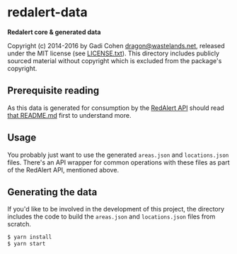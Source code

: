 # redalert-data

**Redalert core & generated data**

Copyright (c) 2014-2016 by Gadi Cohen <dragon@wastelands.net>, released under
the MIT license (see [LICENSE.txt](./LICENSE.txt)).  This directory includes
publicly sourced material without copyright which is excluded from the package's
copyright.

## Prerequisite reading

As this data is generated for consumption by the
[RedAlert API](https://github.com/gadicc/redalert/tree/master/api)
should read
[that README.md](https://github.com/gadicc/redalert/blob/master/api/README.md)
first to understand more.

## Usage

You probably just want to use the generated `areas.json` and `locations.json`
files.  There's an API wrapper for common operations with these files as part
of the RedAlert API, mentioned above.

## Generating the data

If you'd like to be involved in the development of this project, the directory
includes the code to build the `areas.json` and `locations.json` files from
scratch.

```bash
$ yarn install
$ yarn start
```
